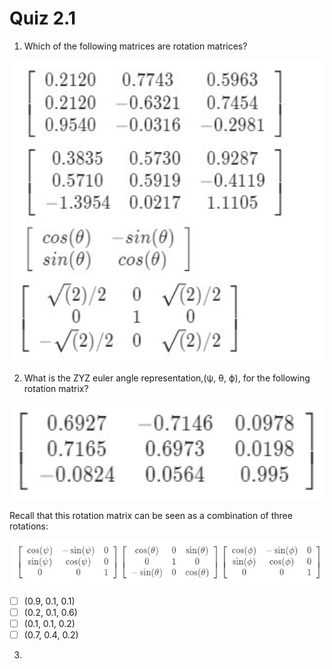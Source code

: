 # Quiz 2.1

1. Which of the following matrices are rotation matrices?
 
 <p align="center">
 <img src="Q1.jpg" width="500"/>
 </p>

2. What is the ZYZ euler angle representation,(ψ, θ, ϕ), for the following rotation matrix?
 <p align="center">
 <img src="Q21.jpg" width="500"/>
 </p>
Recall that this rotation matrix can be seen as a combination of three rotations:
 <p align="center">
 <img src="Q22.jpg" width="500"/>
 </p>

- [ ] (0.9, 0.1, 0.1)  
- [ ] (0.2, 0.1, 0.6)
- [ ] (0.1, 0.1, 0.2)  
- [ ] (0.7, 0.4, 0.2) 

3. 